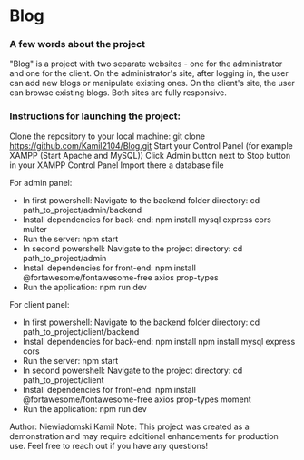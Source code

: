 # Blog

### A few words about the project

"Blog" is a project with two separate websites - one for the administrator and one for the client. On the administrator's site, after logging in, the user can add new blogs or manipulate existing ones. On the client's site, the user can browse existing blogs. Both sites are fully responsive.


### Instructions for launching the project:

Clone the repository to your local machine: git clone https://github.com/Kamil2104/Blog.git
Start your Control Panel (for example XAMPP (Start Apache and MySQL))
Click Admin button next to Stop button in your XAMPP Control Panel
Import there a database file

For admin panel:
- In first powershell: Navigate to the backend folder directory: cd path_to_project/admin/backend
- Install dependencies for back-end: npm install mysql express cors multer
- Run the server: npm start
- In second powershell: Navigate to the project directory: cd path_to_project/admin
- Install dependencies for front-end: npm install @fortawesome/fontawesome-free axios prop-types 
- Run the application: npm run dev

For client panel:
- In first powershell: Navigate to the backend folder directory: cd path_to_project/client/backend
- Install dependencies for back-end: npm install npm install mysql express cors
- Run the server: npm start
- In second powershell: Navigate to the project directory: cd path_to_project/client
- Install dependencies for front-end: npm install @fortawesome/fontawesome-free axios prop-types moment 
- Run the application: npm run dev



Author: Niewiadomski Kamil
Note: This project was created as a demonstration and may require additional enhancements for production use. Feel free to reach out if you have any questions!
